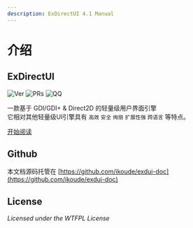 ```yaml
---
description: ExDirectUI 4.1 Manual
---
```


# 介绍

## ExDirectUI
![Ver](https://img.shields.io/badge/version-4.1-orange "Ver") ![PRs](https://img.shields.io/badge/PRs-welcome-brightgreen "PRs") ![QQ](https://img.shields.io/badge/chat-on%20qq-blue "QQ")

一款基于 GDI/GDI+ & Direct2D 的轻量级用户界面引擎<br>
它相对其他轻量级UI引擎具有 `高效` `安全` `绚丽` `扩展性强` `跨语言` 等特点。

[开始阅读](https://docs.exdui.org)

## Github

本文档源码托管在 [https://github.com/ikoude/exdui-doc](https://github.com/ikoude/exdui-doc)

## License
*Licensed under the WTFPL License*
